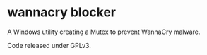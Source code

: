 # wannacry blocker

A Windows utility creating a Mutex to prevent WannaCry malware.

Code released under GPLv3.
